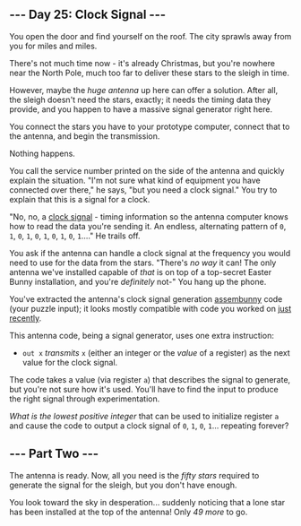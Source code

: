 ## --- Day 25: Clock Signal ---

You open the door and find yourself on the roof. The city sprawls away from you for miles and miles.

There's not much time now - it's already Christmas, but you're nowhere near the North Pole, much too far to deliver these stars to the sleigh in time.

However, maybe the _huge antenna_ up here can offer a solution. After all, the sleigh doesn't need the stars, exactly; it needs the timing data they provide, and you happen to have a massive signal generator right here.

You connect the stars you have to your prototype computer, connect that to the antenna, and begin the transmission.

<span title="Then again, if something ever works on the first try, you should be *very* suspicious.">Nothing happens.</span>

You call the service number printed on the side of the antenna and quickly explain the situation. "I'm not sure what kind of equipment you have connected over there," he says, "but you need a clock signal." You try to explain that this is a signal for a clock.

"No, no, a [clock signal](https://en.wikipedia.org/wiki/Clock_signal) - timing information so the antenna computer knows how to read the data you're sending it. An endless, alternating pattern of `` 0 ``, `` 1 ``, `` 0 ``, `` 1 ``, `` 0 ``, `` 1 ``, `` 0 ``, `` 1 ``, `` 0 ``, `` 1 ``...." He trails off.

You ask if the antenna can handle a clock signal at the frequency you would need to use for the data from the stars. "There's _no way_ it can! The only antenna we've installed capable of _that_ is on top of a top-secret Easter Bunny installation, and you're _definitely_ not-" You hang up the phone.

You've extracted the antenna's clock signal generation [assembunny](12) code (your puzzle input); it looks mostly compatible with code you worked on [just recently](23).

This antenna code, being a signal generator, uses one extra instruction:

*   `` out x `` _transmits_ `` x `` (either an integer or the _value_ of a register) as the next value for the clock signal.

The code takes a value (via register `` a ``) that describes the signal to generate, but you're not sure how it's used. You'll have to find the input to produce the right signal through experimentation.

_What is the lowest positive integer_ that can be used to initialize register `` a `` and cause the code to output a clock signal of `` 0 ``, `` 1 ``, `` 0 ``, `` 1 ``... repeating forever?

## --- Part Two ---

The antenna is ready. Now, all you need is the <em class="star">fifty stars</em> required to generate the signal for the sleigh, but you don't have enough.

You look toward the sky in desperation... suddenly noticing that a lone star has been installed at the top of the antenna! Only _49 more_ to go.